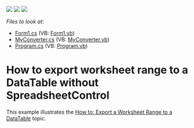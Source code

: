 <!-- default badges list -->
![](https://img.shields.io/endpoint?url=https://codecentral.devexpress.com/api/v1/VersionRange/128613075/16.2.3%2B)
[![](https://img.shields.io/badge/Open_in_DevExpress_Support_Center-FF7200?style=flat-square&logo=DevExpress&logoColor=white)](https://supportcenter.devexpress.com/ticket/details/T482311)
[![](https://img.shields.io/badge/📖_How_to_use_DevExpress_Examples-e9f6fc?style=flat-square)](https://docs.devexpress.com/GeneralInformation/403183)
<!-- default badges end -->
<!-- default file list -->
*Files to look at*:

* [Form1.cs](./CS/ExportToDataTableWorkbookExample/Form1.cs) (VB: [Form1.vb](./VB/ExportToDataTableWorkbookExample/Form1.vb))
* [MyConverter.cs](./CS/ExportToDataTableWorkbookExample/MyConverter.cs) (VB: [MyConverter.vb](./VB/ExportToDataTableWorkbookExample/MyConverter.vb))
* [Program.cs](./CS/ExportToDataTableWorkbookExample/Program.cs) (VB: [Program.vb](./VB/ExportToDataTableWorkbookExample/Program.vb))
<!-- default file list end -->
# How to export worksheet range to a DataTable without SpreadsheetControl


<p>This example illustrates the <a href="http://help.devexpress.com/#DocumentServer/CustomDocument118161">How to: Export a Worksheet Range to a DataTable</a> topic.</p>

<br/>


